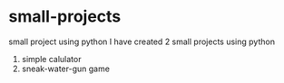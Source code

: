 # small-projects
small project using python 
I have created 2 small projects using python 
1) simple calulator
2) sneak-water-gun game
